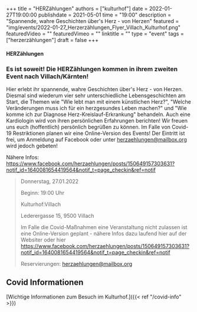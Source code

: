 +++
title = "HERZählungen"
authors = ["kulturhof"]
date = 2022-01-27T19:00:00
publishdate = 2021-05-01
time = "19:00"
description = "Spannende, wahre Geschichten über's Herz - von Herzen"
featured = "img/events/2022-01-27_Herzerzählungen_Flyer_Villach_Kulturhof.png"
featuredVideo = ""
featuredVimeo = ""
linktitle = ""
type = "event"
tags = ["herzerzählungen"]
draft = false
+++

#### HERZählungen

### Es ist soweit! Die HERZählungen kommen in ihrem zweiten Event nach Villach/Kärnten!


Hier erlebt ihr spannende, wahre Geschichten über's Herz - von Herzen.
Diesmal sind wiederum vier sehr unterschiedliche Lebensgeschichten am Start, die Themen wie "Wie lebt man mit einem künstlichen Herz?", "Welche Veränderungen muss ich für ein herzgesundes Leben machen?" und "Wie komme ich zur Diagnose Herz-Kreislauf-Erkrankung" behandeln. Auch eine Kardiologin wird von ihren persönlichen Erfahrungen berichten!
Wir freuen uns euch (hoffentlich) persönlich begrüßen zu können. Im Falle von Covid-19 Restriktionen planen wir eine Online-Version des Events!
Der Eintritt ist frei, um Anmeldung auf Facebook oder unter herzaehlungen@mailbox.org wird jedoch gebeten!


Nähere Infos: https://www.facebook.com/herzaehlungen/posts/150649157303631?notif_id=1640081654419564&notif_t=page_checkin&ref=notif



>Donnerstag, 27.01.2022
>
>Beginn: 19:00 Uhr
>
>Kulturhof:Villach
>
>Lederergasse 15, 9500 Villach
>
>Im Falle die Covid-Maßnahmen eine Veranstaltung nicht zulassen ist eine Online-Version geplant - nähere Infos dazu laufend hier auf der Websiter oder hier https://www.facebook.com/herzaehlungen/posts/150649157303631?notif_id=1640081654419564&notif_t=page_checkin&ref=notif
>
>Reservierungen: herzaehlungen@mailbox.org





## Covid Informationen

[Wichtige Informationen zum Besuch im Kulturhof.]({{< ref "/covid-info" >}})
